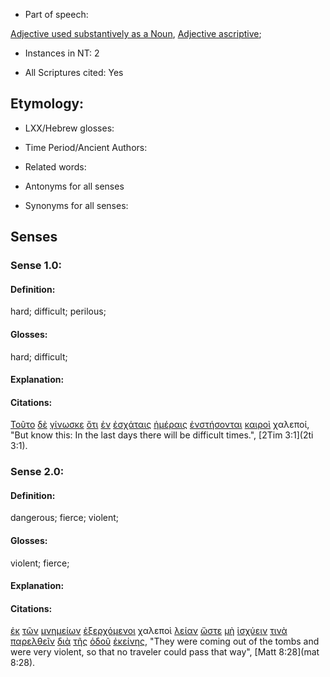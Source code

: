 * Part of speech: 

[Adjective used substantively as a Noun](http://ugg.readthedocs.io/en/latest/noun_substantive_adj.html), 
[Adjective ascriptive](http://ugg.readthedocs.io/en/latest/adjective_ascriptive.html); 

* Instances in NT: 2

* All Scriptures cited: Yes

## Etymology: 

* LXX/Hebrew glosses: 

* Time Period/Ancient Authors: 

* Related words: 

* Antonyms for all senses

* Synonyms for all senses: 

## Senses 

### Sense 1.0: 

#### Definition: 

hard; difficult; perilous;

#### Glosses: 

hard; difficult; 

#### Explanation: 

#### Citations: 

[Τοῦτο](../G37780/01.md) [δὲ](../G11610/01.md) [γίνωσκε](../G10970/01.md) [ὅτι](../G37540/01.md) [ἐν](../G17220/01.md) [ἐσχάταις](../G20780/01.md) [ἡμέραις](../G22500/01.md) [ἐνστήσονται](../G17640/01.md) [καιροὶ](../G25400/01.md) χαλεποί, "But know this: In the last days there will be difficult times.", [2Tim 3:1](2ti 3:1).   

### Sense 2.0: 

#### Definition: 

dangerous; fierce; violent;

#### Glosses: 

violent; fierce;

#### Explanation: 

#### Citations: 

[ἐκ](../G15370/01.md) [τῶν](../G35880/01.md) [μνημείων](../G34190/01.md) [ἐξερχόμενοι](../G18310/01.md) χαλεποὶ [λείαν](../G30290/01.md) [ὥστε](../G56200/01.md) [μὴ](../G33610/01.md) [ἰσχύειν](../G24800/01.md) [τινὰ](../G51000/01.md) [παρελθεῖν](../G39280/01.md) [διὰ](../G12230/01.md) [τῆς](../G35880/01.md) [ὁδοῦ](../G35980/01.md) [ἐκείνης](../G15650/01.md), "They were coming out of the tombs and were very violent, so that no traveler could pass that way", [Matt 8:28](mat 8:28).  
